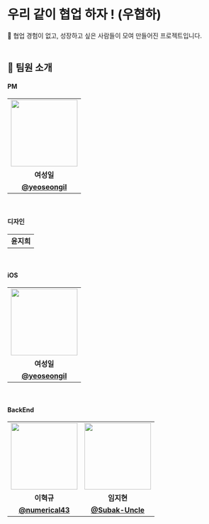 # 우리 같이 협업 하자 ! (우협하)
💪 협업 경험이 없고, 성장하고 싶은 사람들이 모여 만들어진 프로젝트입니다.<br>
<br>

## 👋 팀원 소개

#### PM
<table>
  <tr>
    <td align="center"><a href="https://github.com/dbguswls030"><img src="https://avatars.githubusercontent.com/yeoseongil" width="150px;" alt="">
  </tr>
  <tr>
    <td align="center"><strong>여성일</strong></td>
  </tr>
  <tr>
    <td align="center"><a href="https://github.com/yeoseongil"><b>@yeoseongil</b></td>
  </tr>
</table>

<br/>

#### 디자인
<table>
  <tr>
    <td align="center"><strong>윤지희</strong></td>
  </tr>
</table>

<br/>

#### iOS
<table>
  <tr>
    <td align="center"><a href="https://github.com/dbguswls030"><img src="https://avatars.githubusercontent.com/yeoseongil" width="150px;" alt="">
  </tr>
  <tr>
    <td align="center"><strong>여성일</strong></td>
  </tr>
  <tr>
    <td align="center"><a href="https://github.com/yeoseongil"><b>@yeoseongil</b></td>
  </tr>
</table>

<br/>


#### BackEnd
<table>
  <tr>
    <td align="center"><a href="https://github.com/ehyeok9"><img src="https://avatars.githubusercontent.com/ehyeok9" width="150px;" alt="">
    <td align="center"><a href="https://github.com/Jiihyun"><img src="https://avatars.githubusercontent.com/Jiihyun" width="150px;" alt="">
  </tr>
  <tr>
    <td align="center"><strong>이혁규</strong></td>
    <td align="center"><strong>임지현</strong></td>
  </tr>
    <tr>
    <td align="center"><a href="https://github.com/ehyeok9"><b>@numerical43</b></td>
    <td align="center"><a href="https://github.com/Jiihyun"><b>@Subak-Uncle</b></td>
  </tr>
</table>

<br/>

